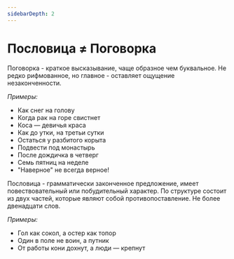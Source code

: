 ```yaml
---
sidebarDepth: 2
---
```


# Пословица ≠ Поговорка

Поговорка - краткое высказывание, чаще образное чем буквальное.
Не редко рифмованное, но главное - оставляет ощущение незаконченности.

_Примеры:_
- Как снег на голову
- Когда рак на горе свистнет
- Коса — девичья краса
- Как до утки, на третьи сутки
- Остаться у разбитого корыта
- Подвести под монастырь
- После дождичка в четверг
- Семь пятниц на неделе
- "Наверное" не всегда верное!


Пословица - грамматически законченное предложение, имеет повествовательный или
побудительный характер. По структуре состоит из двух частей, которые являют
собой противопоставление. Не более двенадцати слов.

_Примеры:_
- Гол как сокол, а остер как топор
- Один в поле не воин, а путник
- От работы кони дохнут, а люди — крепнут
